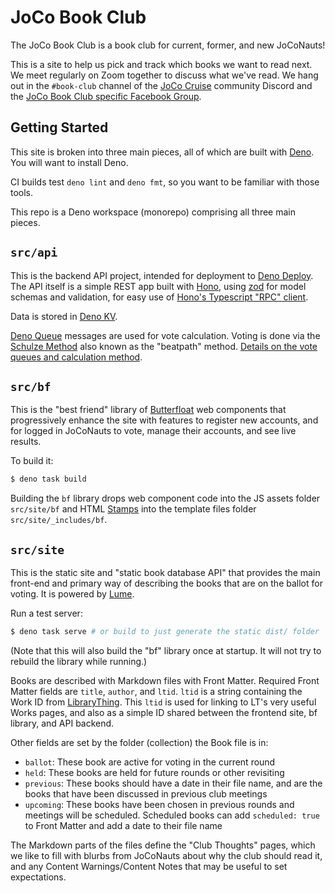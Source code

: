# JoCo Book Club

The JoCo Book Club is a book club for current, former, and new JoCoNauts!

This is a site to help us pick and track which books we want to read next. We
meet regularly on Zoom together to discuss what we've read. We hang out in the
`#book-club` channel of the [JoCo Cruise][jococruise] community Discord and the
[JoCo Book Club specific Facebook Group][fbgroup].

[jococruise]: https://jococruise.com
[fbgroup]: https://www.facebook.com/groups/joconautbookclub

## Getting Started

This site is broken into three main pieces, all of which are built with [Deno].
You will want to install Deno.

CI builds test `deno lint` and `deno fmt`, so you want to be familiar with those
tools.

This repo is a Deno workspace (monorepo) comprising all three main pieces.

[Deno]: https://deno.com

## `src/api`

This is the backend API project, intended for deployment to
[Deno Deploy][deploy]. The API itself is a simple REST app built with [Hono],
using [zod] for model schemas and validation, for easy use of
[Hono's Typescript "RPC" client][trpc].

Data is stored in [Deno KV][denokv].

[Deno Queue][denoq] messages are used for vote calculation. Voting is done via
the [Schulze Method][Schulze] also known as the "beatpath" method.
[Details on the vote queues and calculation method][voting].

[deploy]: https://deno.com/deploy
[denokv]: https://docs.deno.com/deploy/kv/manual/
[denoq]: https://docs.deno.com/deploy/kv/manual/queue_overview/
[Hono]: https://hono.dev
[Schulze]: https://en.wikipedia.org/wiki/Schulze_method
[trpc]: https://hono.dev/docs/guides/rpc
[voting]: ./docs/voting.md
[zod]: https://zod.dev

## `src/bf`

This is the "best friend" library of [Butterfloat] web components that
progressively enhance the site with features to register new accounts, and for
logged in JoCoNauts to vote, manage their accounts, and see live results.

To build it:

```sh
$ deno task build
```

Building the `bf` library drops web component code into the JS assets folder
`src/site/bf` and HTML [Stamps] into the template files folder
`src/site/_includes/bf`.

[Butterfloat]: https://worldmaker.net/butterfloat/
[Stamps]: https://worldmaker.net/butterfloat/#/stamps

## `src/site`

This is the static site and "static book database API" that provides the main
front-end and primary way of describing the books that are on the ballot for
voting. It is powered by [Lume].

Run a test server:

```sh
$ deno task serve # or build to just generate the static dist/ folder
```

(Note that this will also build the "bf" library once at startup. It will not
try to rebuild the library while running.)

Books are described with Markdown files with Front Matter. Required Front Matter
fields are `title`, `author`, and `ltid`. `ltid` is a string containing the Work
ID from [LibraryThing]. This `ltid` is used for linking to LT's very useful
Works pages, and also as a simple ID shared between the frontend site, bf
library, and API backend.

Other fields are set by the folder (collection) the Book file is in:

- `ballot`: These book are active for voting in the current round
- `held`: These books are held for future rounds or other revisiting
- `previous`: These books should have a date in their file name, and are the
  books that have been discussed in previous club meetings
- `upcoming`: These books have been chosen in previous rounds and meetings will
  be scheduled. Scheduled books can add `scheduled: true` to Front Matter and
  add a date to their file name

The Markdown parts of the files define the "Club Thoughts" pages, which we like
to fill with blurbs from JoCoNauts about why the club should read it, and any
Content Warnings/Content Notes that may be useful to set expectations.

[Lume]: https://lume.land
[LibraryThing]: https://www.librarything.com
